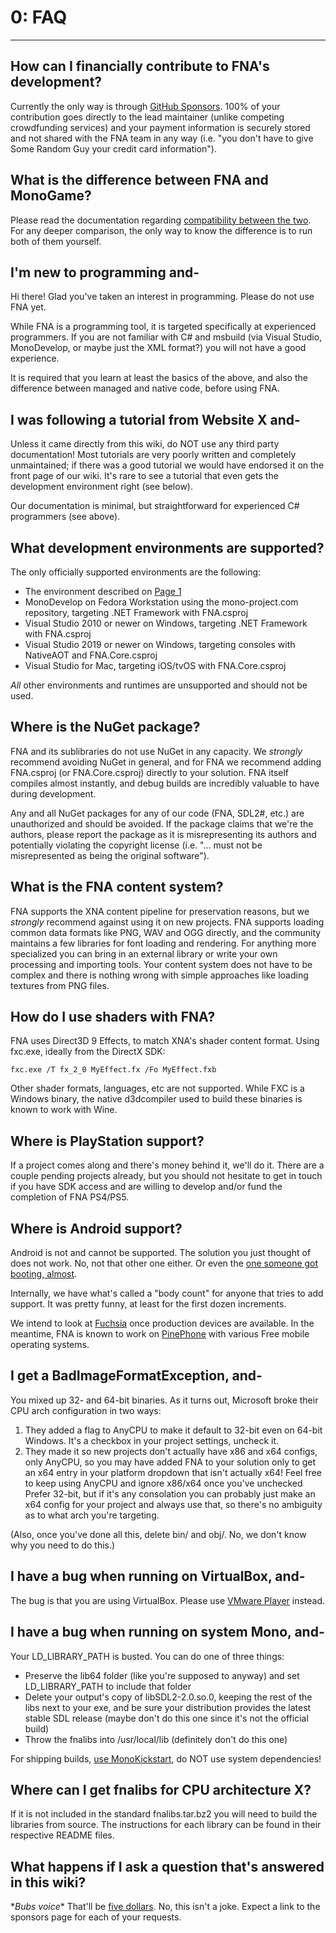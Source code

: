 # 0: FAQ

***

## How can I financially contribute to FNA's development?
Currently the only way is through [GitHub Sponsors](https://github.com/sponsors/flibitijibibo). 100% of your contribution goes directly to the lead maintainer (unlike competing crowdfunding services) and your payment information is securely stored and not shared with the FNA team in any way (i.e. "you don't have to give Some Random Guy your credit card information").

## What is the difference between FNA and MonoGame?
Please read the documentation regarding [compatibility between the two](appendix/Appendix-D:-MonoGame.md). For any deeper comparison, the only way to know the difference is to run both of them yourself.

## I'm new to programming and-
Hi there! Glad you've taken an interest in programming. Please do not use FNA yet.

While FNA is a programming tool, it is targeted specifically at experienced programmers. If you are not familiar with C# and msbuild (via Visual Studio, MonoDevelop, or maybe just the XML format?) you will not have a good experience.

It is required that you learn at least the basics of the above, and also the difference between managed and native code, before using FNA.

## I was following a tutorial from Website X and-
Unless it came directly from this wiki, do NOT use any third party documentation! Most tutorials are very poorly written and completely unmaintained; if there was a good tutorial we would have endorsed it on the front page of our wiki. It's rare to see a tutorial that even gets the development environment right (see below).

Our documentation is minimal, but straightforward for experienced C# programmers (see above).

## What development environments are supported?
The only officially supported environments are the following:

- The environment described on [Page 1](1:-Setting-Up-FNA.md)
- MonoDevelop on Fedora Workstation using the mono-project.com repository, targeting .NET Framework with FNA.csproj
- Visual Studio 2010 or newer on Windows, targeting .NET Framework with FNA.csproj
- Visual Studio 2019 or newer on Windows, targeting consoles with NativeAOT and FNA.Core.csproj
- Visual Studio for Mac, targeting iOS/tvOS with FNA.Core.csproj

_All_ other environments and runtimes are unsupported and should not be used.

## Where is the NuGet package?
FNA and its sublibraries do not use NuGet in any capacity. We _strongly_ recommend avoiding NuGet in general, and for FNA we recommend adding FNA.csproj (or FNA.Core.csproj) directly to your solution. FNA itself compiles almost instantly, and debug builds are incredibly valuable to have during development.

Any and all NuGet packages for any of our code (FNA, SDL2#, etc.) are unauthorized and should be avoided. If the package claims that we're the authors, please report the package as it is misrepresenting its authors and potentially violating the copyright license (i.e. "... must not be misrepresented as being the original software").

## What is the FNA content system?
FNA supports the XNA content pipeline for preservation reasons, but we _strongly_ recommend against using it on new projects. FNA supports loading common data formats like PNG, WAV and OGG directly, and the community maintains a few libraries for font loading and rendering. For anything more specialized you can bring in an external library or write your own processing and importing tools. Your content system does not have to be complex and there is nothing wrong with simple approaches like loading textures from PNG files.

## How do I use shaders with FNA?
FNA uses Direct3D 9 Effects, to match XNA's shader content format. Using fxc.exe, ideally from the DirectX SDK:

```
fxc.exe /T fx_2_0 MyEffect.fx /Fo MyEffect.fxb
```

Other shader formats, languages, etc are not supported. While FXC is a Windows binary, the native d3dcompiler used to build these binaries is known to work with Wine.

## Where is PlayStation support?
If a project comes along and there's money behind it, we'll do it. There are a couple pending projects already, but you should not hesitate to get in touch if you have SDK access and are willing to develop and/or fund the completion of FNA PS4/PS5.

## Where is Android support?
Android is not and cannot be supported. The solution you just thought of does not work. No, not that other one either. Or even the [one someone got booting, almost](https://github.com/0x0ade/FNADroid).

Internally, we have what's called a "body count" for anyone that tries to add support. It was pretty funny, at least for the first dozen increments.

We intend to look at [Fuchsia](https://en.wikipedia.org/wiki/Fuchsia_(operating_system)) once production devices are available. In the meantime, FNA is known to work on [PinePhone](https://www.pine64.org/pinephone/) with various Free mobile operating systems.

## I get a BadImageFormatException, and-

You mixed up 32- and 64-bit binaries. As it turns out, Microsoft broke their CPU arch configuration in two ways:

1. They added a flag to AnyCPU to make it default to 32-bit even on 64-bit Windows. It's a checkbox in your project settings, uncheck it.
2. They made it so new projects don't actually have x86 and x64 configs, only AnyCPU, so you may have added FNA to your solution only to get an x64 entry in your platform dropdown that isn't actually x64! Feel free to keep using AnyCPU and ignore x86/x64 once you've unchecked Prefer 32-bit, but if it's any consolation you can probably just make an x64 config for your project and always use that, so there's no ambiguity as to what arch you're targeting.

(Also, once you've done all this, delete bin/ and obj/. No, we don't know why you need to do this.)

## I have a bug when running on VirtualBox, and-
The bug is that you are using VirtualBox. Please use [VMware Player](https://www.vmware.com/products/workstation-player.html) instead.

## I have a bug when running on system Mono, and-
Your LD_LIBRARY_PATH is busted. You can do one of three things:

- Preserve the lib64 folder (like you're supposed to anyway) and set LD_LIBRARY_PATH to include that folder
- Delete your output's copy of libSDL2-2.0.so.0, keeping the rest of the libs next to your exe, and be sure your distribution provides the latest stable SDL release (maybe don't do this one since it's not the official build)
- Throw the fnalibs into /usr/local/lib (definitely don't do this one)

For shipping builds, [use MonoKickstart](3:-Distributing-FNA-Games.md#gnulinux), do NOT use system dependencies!

## Where can I get fnalibs for CPU architecture X?
If it is not included in the standard fnalibs.tar.bz2 you will need to build the libraries from source. The instructions for each library can be found in their respective README files.

## What happens if I ask a question that's answered in this wiki?
\**Bubs voice*\* That'll be [five dollars](https://github.com/sponsors/flibitijibibo/). No, this isn't a joke. Expect a link to the sponsors page for each of your requests.
